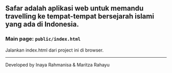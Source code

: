 ## Safar adalah aplikasi web untuk memandu travelling ke tempat-tempat bersejarah islami yang ada di Indonesia.

### Main page: `public/index.html`
Jalankan index.html dari project ini di browser.

---
Developed by
Inaya Rahmanisa & Maritza Rahayu